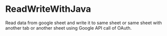 # ReadWriteWithJava
Read data from google sheet and write it to same sheet or same sheet with another tab or another sheet using Google API call of OAuth.
